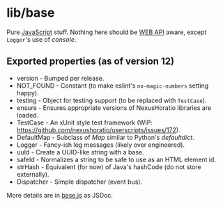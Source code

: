 # lib/base

Pure [JavaScript](https://developer.mozilla.org/en-US/docs/Web/JavaScript) stuff.  Nothing here should be [WEB API](https://developer.mozilla.org/en-US/docs/Web/API) aware, except `Logger`'s use of *console*.

## Exported properties (as of version 12)
* version - Bumped per release.
* NOT_FOUND - Constant (to make eslint's `no-magic-numbers` setting happy).
* testing - Object for testing support (to be replaced with `TestCase`).
* ensure - Ensures appropriate versions of NexusHoratio libraries are loaded.
* TestCase - An xUnit style test framework (WIP: https://github.com/nexushoratio/userscripts/issues/172).
* DefaultMap - Subclass of *Map* similar to Python's *defaultdict*.
* Logger - Fancy-ish log messages (likely over engineered).
* uuId - Create a UUID-like string with a base.
* safeId - Normalizes a string to be safe to use as an HTML element id.
* strHash - Equivalent (for now) of Java's hashCode (do not store externally).
* Dispatcher - Simple dispatcher (event bus).

More details are in [base.js](base.js) as JSDoc.
